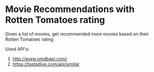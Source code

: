 # Movie Recommendations with Rotten Tomatoes rating
Given a list of movies, get recommended more movies based on their Rotten Tomatoes rating

Used API's:
1. http://www.omdbapi.com/
2. https://tastedive.com/api/similar
